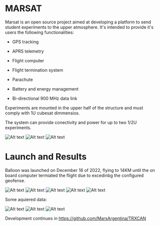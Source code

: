 # MARSAT

Marsat is an open source project aimed at developing a platform to send student experiments to the upper atmosphere. It's intended to provide it's users the following functionalities:

* GPS tracking

* APRS telemetry

* Flight computer

* Flight termination system

* Parachute

* Battery and energy management

* Bi-directional 900 MHz data link



Experiments are mounted in the upper half of the structure and must comply with 1U cubesat dimmensios. 

The system can provide conectivity and power for up to two 1/2U experiments. 

![Alt text](images/d62af015-5609-490e-a030-efac2c9fc733.PNG)
![Alt text](images/MAE_1.1_Chasis_2023-Dec-15_12-16-49PM-000_CustomizedView17814353351.png)
![Alt text](images/0cc9399a-7f1c-48cb-93c9-ff8c5c3a9e2f.PNG)

# Launch and Results 

Balloon was launched on December 16 of 2022, flying to 14KM until the on board computer termiated the flight due to excedinbg the configured geofense. 

![Alt text](images/20221215_150623.jpg)
![Alt text](images/IMG-20221221-WA0033.jpg)
![Alt text](images/IMG-20221221-WA0044.jpg)
![Alt text](images/IMG-20221221-WA0081.jpg)
![Alt text](images/IMG-20221221-WA0085.jpg)

Some aquiered data:

![Alt text](images/Picture1.png)
![Alt text](images/Picture2.png)
![Alt text](images/Picture3.png)

Development continues in https://github.com/MarsArgentina/TRXCAN 
